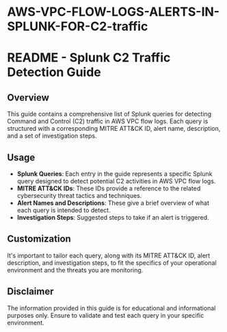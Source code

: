 # AWS-VPC-FLOW-LOGS-ALERTS-IN-SPLUNK-FOR-C2-traffic

# README - Splunk C2 Traffic Detection Guide

## Overview
This guide contains a comprehensive list of Splunk queries for detecting Command and Control (C2) traffic in AWS VPC flow logs. Each query is structured with a corresponding MITRE ATT&CK ID, alert name, description, and a set of investigation steps.

## Usage
- **Splunk Queries**: Each entry in the guide represents a specific Splunk query designed to detect potential C2 activities in AWS VPC flow logs.
- **MITRE ATT&CK IDs**: These IDs provide a reference to the related cybersecurity threat tactics and techniques.
- **Alert Names and Descriptions**: These give a brief overview of what each query is intended to detect.
- **Investigation Steps**: Suggested steps to take if an alert is triggered.

## Customization
It's important to tailor each query, along with its MITRE ATT&CK ID, alert description, and investigation steps, to fit the specifics of your operational environment and the threats you are monitoring.

## Disclaimer
The information provided in this guide is for educational and informational purposes only. Ensure to validate and test each query in your specific environment.

